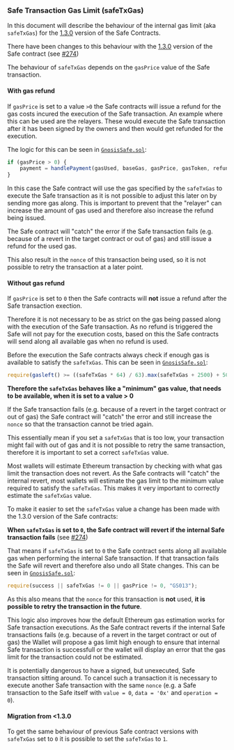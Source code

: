 ### Safe Transaction Gas Limit (safeTxGas)
In this document will describe the behaviour of the internal gas limit (aka `safeTxGas`) for the [1.3.0](https://github.com/gnosis/safe-contracts/releases/tag/v1.3.0-libs.0) version of the Safe Contracts.

There have been changes to this behaviour with the [1.3.0](https://github.com/gnosis/safe-contracts/blob/main/CHANGELOG.md#version-130) version of the Safe contract (see [#274](https://github.com/gnosis/safe-contracts/issues/274))

The behaviour of `safeTxGas` depends on the `gasPrice` value of the Safe transaction. 

#### With gas refund

If `gasPrice` is set to a value `>0` the Safe contracts will issue a refund for the gas costs incured the execution of the Safe transaction. An example where this can be used are the relayers. These would execute the Safe transaction after it has been signed by the owners and then would get refunded for the execution.

The logic for this can be seen in [`GnosisSafe.sol`](https://github.com/gnosis/safe-contracts/blob/main/contracts/GnosisSafe.sol#L183-L185):
```js
if (gasPrice > 0) {
    payment = handlePayment(gasUsed, baseGas, gasPrice, gasToken, refundReceiver);
}
```

In this case the Safe contract will use the gas specified by the `safeTxGas` to execute the Safe transaction as it is not possible to adjust this later on by sending more gas along. This is important to prevent that the "relayer" can increase the amount of gas used and therefore also increase the refund being issued.

The Safe contract will "catch" the error if the Safe transaction fails (e.g. because of a revert in the target contract or out of gas) and still issue a refund for the used gas. 

This also result in the `nonce` of this transaction being used, so it is not possible to retry the transaction at a later point.

#### Without gas refund

If `gasPrice` is set to `0` then the Safe contracts will **not** issue a refund after the Safe transaction exection. 

Therefore it is not necessary to be as strict on the gas being passed along with the execution of the Safe transaction. As no refund is triggered the Safe will not pay for the execution costs, based on this the Safe contracts will send along all available gas when no refund is used.

Before the execution the Safe contracts always check if enough gas is available to satisfy the `safeTxGas`. This can be seen in [`GnosisSafe.sol`](hhttps://github.com/gnosis/safe-contracts/blob/main/contracts/GnosisSafe.sol#L168-L170):
```js
require(gasleft() >= ((safeTxGas * 64) / 63).max(safeTxGas + 2500) + 500, "GS010");
```

**Therefore the `safeTxGas` behaves like a "minimum" gas value, that needs to be available, when it is set to a value > 0**

If the Safe transaction fails (e.g. because of a revert in the target contract or out of gas) the Safe contract will "catch" the error and still increase the `nonce` so that the transaction cannot be tried again.

This essentially mean if you set a `safeTxGas` that is too low, your transaction might fail with out of gas and it is not possible to retry the same transaction, therefore it is important to set a correct `safeTxGas` value. 

Most wallets will estimate Ethereum transaction by checking with what gas limit the transaction does not revert. As the Safe contracts will "catch" the internal revert, most wallets will estimate the gas limit to the minimum value required to satisfy the `safeTxGas`. This makes it very important to correctly estimate the `safeTxGas` value.

To make it easier to set the `safeTxGas` value a change has been made with the 1.3.0 version of the Safe contracts:

**When `safeTxGas` is set to `0`, the Safe contract will revert if the internal Safe transaction fails** (see [#274](https://github.com/gnosis/safe-contracts/issues/274))

That means if `safeTxGas` is set to `0` the Safe contract sents along all available gas when performing the internal Safe transaction. If that transaction fails the Safe will revert and therefore also undo all State changes. This can be seen in [`GnosisSafe.sol`](https://github.com/gnosis/safe-contracts/blob/main/contracts/GnosisSafe.sol#L178-L180):
```js
require(success || safeTxGas != 0 || gasPrice != 0, "GS013");
```

As this also means that the `nonce` for this transaction is **not** used, **it is possible to retry the transaction in the future**.

This logic also improves how the default Ethereum gas estimation works for Safe transaction executions. As the Safe contract reverts if the internal Safe transactions fails (e.g. because of a revert in the target contract or out of gas) the Wallet will propose a gas limit high enough to ensure that internal Safe transaction is successfull or the wallet will display an error that the gas limit for the transaction could not be estimated.

It is potentially dangerous to have a signed, but unexecuted, Safe transaction sitting around. To cancel such a transaction it is necessary to execute another Safe transaction with the same `nonce` (e.g. a Safe transaction to the Safe itself with `value = 0`, `data = '0x'` and `operation = 0`).


#### Migration from <1.3.0

To get the same behaviour of previous Safe contract versions with `safeTxGas` set to `0` it is possible to set the `safeTxGas` to `1`.
